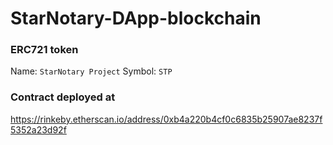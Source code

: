 # StarNotary-DApp-blockchain

### ERC721 token
Name: `StarNotary Project`
Symbol: `STP`

### Contract deployed at
https://rinkeby.etherscan.io/address/0xb4a220b4cf0c6835b25907ae8237f5352a23d92f
